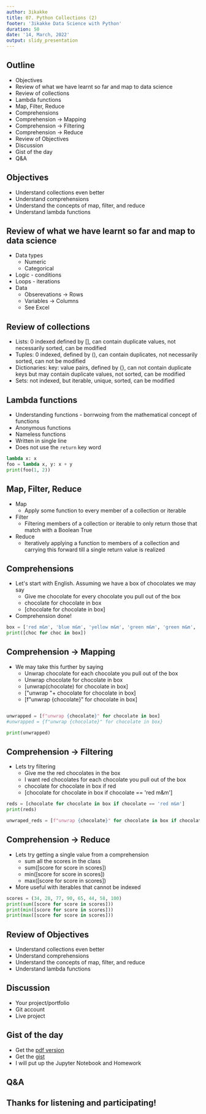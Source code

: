 ```yaml
---
author: 3ikakke
title: 07. Python Collections (2)
footer: '3ikakke Data Science with Python' 
duration: 50 
date: '14, March, 2022'
output: slidy_presentation
---
```


## Outline  
- Objectives  
- Review of what we have learnt so far and map to data science  
- Review of collections  
- Lambda functions  
- Map, Filter, Reduce  
- Comprehensions  
- Comprehension -> Mapping  
- Comprehension -> Filtering  
- Comprehension -> Reduce  
- Review of Objectives   
- Discussion  
- Gist of the day  
- Q&A  


## Objectives  
- Understand collections even better  
- Understand comprehensions  
- Understand the concepts of map, filter, and reduce  
- Understand lambda functions  

## Review of what we have learnt so far and map to data science  
- Data types  
	+ Numeric  
	+ Categorical  
- Logic - conditions  
- Loops - iterations  
- Data  
	+ Obserevations -> Rows  
	+ Variables -> Columns  
	+ See Excel   	

## Review of collections  
- Lists: 0 indexed defined by \[\], can contain duplicate values, not necessarily sorted, can be modified    
- Tuples: 0 indexed, defined by (), can contain duplicates, not necessarily sorted, can not be modified  
- Dictionaries: key: value pairs, defined by {}, can not contain duplicate keys but may contain duplicate values, not sorted, can be modified    
- Sets: not indexed, but iterable, unique, sorted, can be modified     

## Lambda functions  
- Understanding functions - borrwoing from the mathematical concept of functions  
- Anonymous functions  
- Nameless functions  
- Written in single line  
- Does not use the `return` key word 

```python
lambda x: x
foo = lambda x, y: x + y 
print(foo(1, 2)) 
```
## Map, Filter, Reduce  
- Map 
	+ Apply some function to every member of a collection or iterable   
- Filter  
	+ Filtering members of a collection or iterable to only return those that match with a Boolean True  
- Reduce  
	+ Iteratively applying a function to members of a collection and carrying this forward till a single return value is realized  

## Comprehensions  
- Let's start with English. Assuming we have a box of chocolates we may say   
	+ Give me chocolate for every chocolate you pull out of the box  
	+ chocolate for chocolate in box  
	+ [chocolate for chocolate in box]  
- Comprehension done!  
```python
box = ['red m&m', 'blue m&m', 'yellow m&m', 'green m&m', 'green m&m', 'red m&m', 'green m&m', 'yellow m&m', 'yellow m&m'] 
print([choc for choc in box])
```

## Comprehension -> Mapping  
- We may take this further by saying  
	+ Unwrap chocolate for each chocolate you pull out of the box  
	+ Unwrap chocolate for chocolate in box  
	+ [unwrap(chocolate) for chocolate in box]  
	+ ["unwrap "+ chocolate for chocolate in box]  
	+ [f"unwrap {chocolate}" for chocolate in box]   

```python

unwrapped = [f"unwrap {chocolate}" for chocolate in box]
#unwrapped = {f"unwrap {chocolate}" for chocolate in box}

print(unwrapped)
```

## Comprehension -> Filtering  
- Lets try filtering  
	+ Give me the red chocolates in the box  
	+ I want red chocolates for each chocolate you pull out of the box  
	+ chocolate for chocolate in box if red 
	+ [chocolate for chocolate in box if chocolate == 'red m&m']

```python
reds = [chocolate for chocolate in box if chocolate == 'red m&m']
print(reds) 

unwraped_reds = [f"unwrap {chocolate}" for chocolate in box if chocolate == 'red m&m'] 

```

## Comprehension -> Reduce  
- Lets try getting a single value from a comprehension  
	+ sum all the scores in the class 
	+ sum([score for score in scores]) 
	+ min([score for score in scores])  
	+ max([score for score in scores])  
- More useful with iterables that cannot be indexed  
```python 
scores = (34, 28, 77, 90, 65, 44, 58, 100)
print(sum([score for score in scores]))
print(min([score for score in scores]))
print(max([score for score in scores]))
```


## Review of Objectives   
- Understand collections even better  
- Understand comprehensions  
- Understand the concepts of map, filter, and reduce  
- Understand lambda functions  

## Discussion  
- Your project/portfolio  
- Git account  
- Live project  


## Gist of the day  
- Get the [pdf version](./07.Python.Collections.2.pdf)  
- Get the [gist](https://gist.github.com/djynnius/fa422eea260f5cba737a5aea9bd292ad)  
- I will put up the Jupyter Notebook and Homework  

## Q&A  

## Thanks for listening and participating!  
 
